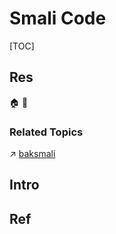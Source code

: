 # Smali Code

[TOC]



## Res
🏠 
🚧 


### Related Topics
↗ [baksmali](../../../🛠️%20Programming%20Tools%20Chain/Compilation%20&%20Program%20Loading%20Tools/Compilers/baksmali/baksmali.md)



## Intro



## Ref
